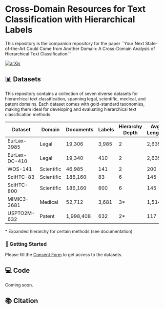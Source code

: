 # Cross-Domain Resources for Text Classification with Hierarchical Labels

This repository is the companion repository for the paper ``Your Next State-of-the-Art Could Come from Another Domain: A Cross-Domain Analysis of Hierarchical Text Classification.''

[![arXiv](https://img.shields.io/badge/arXiv-2024.xxxxx-b31b1b.svg)](https://arxiv.org/abs/2024.xxxxx)


## 📊 Datasets

This repository contains a collection of seven diverse datasets for hierarchical text classification, spanning legal, scientific, medical, and patent domains. Each dataset comes with gold-standard taxonomies, making them ideal for developing and evaluating hierarchical text classification methods.


| Dataset | Domain | Documents | Labels | Hierarchy Depth | Avg Length |
|---------|--------|-----------|---------|----------------|------------|
| EurLex-3985 | Legal | 19,306 | 3,985 | 2 | 2,635 |
| EurLex-DC-410 | Legal | 19,340 | 410 | 2 | 2,635 |
| WOS-141 | Scientific | 46,985 | 141 | 2 | 200 |
| SciHTC-83 | Scientific | 186,160 | 83 | 6 | 145 |
| SciHTC-800 | Scientific | 186,160 | 800 | 6 | 145 |
| MIMIC3-3681 | Medical | 52,712 | 3,681 | 3* | 1,514 |
| USPTO2M-632 | Patent | 1,998,408 | 632 | 2* | 117 |

\* Expanded hierarchy for certain methods (see documentation)


### 🚀 Getting Started
Please fill the [Consent Form](https://forms.gle/PAAA8z2JYMNjeKRo9) to get access to the datasets.


## 💻 Code
Coming soon.

## 📚 Citation
